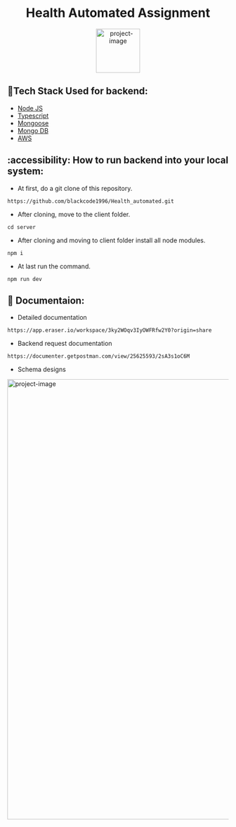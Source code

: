 <h1 align="center" id="title">Health Automated Assignment</h1>


<p align="center"><img src="https://sp-ao.shortpixel.ai/client/to_auto,q_glossy,ret_img,w_150/https://healthautomated.online/wp-content/uploads/2024/03/4-150x150.png" alt="project-image" height="100/"></p>


  ## :space_invader:Tech Stack Used for backend:

  <ul>
    <li><a href="https://reactjs.org/">Node JS</a></li>
    <li><a href="https://www.typescriptlang.org/">Typescript</a></li>
    <li><a href="https://mongoosejs.com/">Mongoose</a></li>
    <li><a href="https://www.mongodb.com/">Mongo DB</a></li>
     <li><a href="https://aws.amazon.com/?nc2=h_lg">AWS</a></li>
  </ul>

## :accessibility: How to run backend into your local system:

- At first, do a git clone of this repository.
```
https://github.com/blackcode1996/Health_automated.git
```
- After cloning, move to the client folder.
```
cd server
```
- After cloning and moving to client folder install all node modules.
```
npm i
```
- At last run the command.
```
npm run dev
```

## 📖 Documentaion:

- Detailed documentation 
```
https://app.eraser.io/workspace/3ky2WOqv3IyOWFRfw2Y0?origin=share 
```
- Backend request documentation 
```
https://documenter.getpostman.com/view/25625593/2sA3s1oC6M 
```
- Schema designs

<img src="https://github.com/user-attachments/assets/f84b7428-711f-47d0-bffe-3d34a6e2ddae" alt="project-image" height="1000/">

